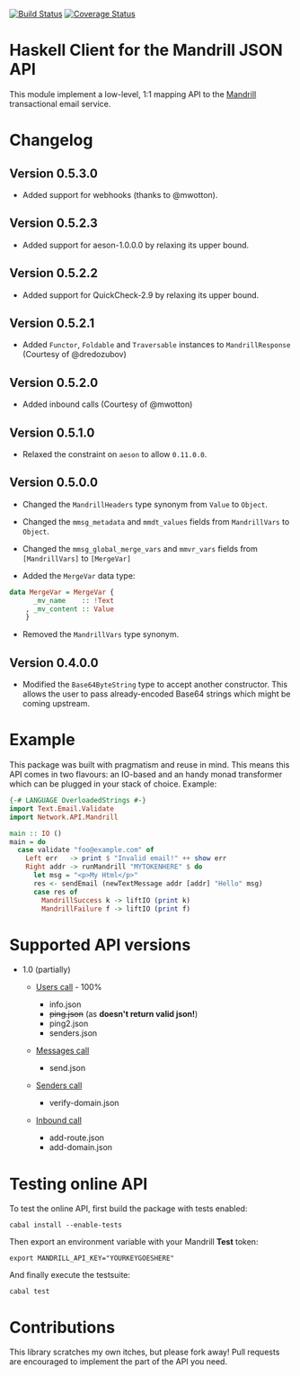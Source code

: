 [![Build Status](https://travis-ci.org/adinapoli/mandrill.svg?branch=master)](https://travis-ci.org/adinapoli/mandrill)
[![Coverage Status](https://img.shields.io/coveralls/adinapoli/mandrill.svg)](https://coveralls.io/r/adinapoli/mandrill)

# Haskell Client for the Mandrill JSON API

This module implement a low-level, 1:1 mapping API to
the [Mandrill](http://mandrillapp.com) transactional email service.

# Changelog

## Version 0.5.3.0

* Added support for webhooks (thanks to @mwotton).

## Version 0.5.2.3

* Added support for aeson-1.0.0.0 by relaxing its upper bound.

## Version 0.5.2.2

* Added support for QuickCheck-2.9 by relaxing its upper bound.

## Version 0.5.2.1

* Added `Functor`, `Foldable` and `Traversable` instances to `MandrillResponse` (Courtesy of @dredozubov)

## Version 0.5.2.0

* Added inbound calls (Courtesy of @mwotton)

## Version 0.5.1.0

* Relaxed the constraint on `aeson` to allow `0.11.0.0`.

## Version 0.5.0.0

* Changed the `MandrillHeaders` type synonym from `Value` to `Object`.

* Changed the `mmsg_metadata` and `mmdt_values` fields from `MandrillVars` to `Object`.

* Changed the `mmsg_global_merge_vars` and `mmvr_vars` fields from `[MandrillVars]` to `[MergeVar]`

* Added the `MergeVar` data type:

```haskell
data MergeVar = MergeVar {
      _mv_name    :: !Text
    , _mv_content :: Value
    }
```

* Removed the `MandrillVars` type synonym.

## Version 0.4.0.0

* Modified the `Base64ByteString` type to accept another constructor. This
  allows the user to pass already-encoded Base64 strings which might be coming
  upstream.

# Example

This package was built with pragmatism and reuse in mind. This means
this API comes in two flavours: an IO-based and an handy monad transformer
which can be plugged in your stack of choice.
Example:

``` haskell
{-# LANGUAGE OverloadedStrings #-}
import Text.Email.Validate
import Network.API.Mandrill

main :: IO ()
main = do
  case validate "foo@example.com" of
    Left err   -> print $ "Invalid email!" ++ show err
    Right addr -> runMandrill "MYTOKENHERE" $ do
      let msg = "<p>My Html</p>"
      res <- sendEmail (newTextMessage addr [addr] "Hello" msg)
      case res of
        MandrillSuccess k -> liftIO (print k)
        MandrillFailure f -> liftIO (print f)
```

# Supported API versions

* 1.0 (partially)
  - [Users call](https://mandrillapp.com/api/docs/users.JSON.html) - 100%
    + info.json
    + ~~ping.json~~ (as **doesn't return valid json!**)
    + ping2.json
    + senders.json

  - [Messages call](https://mandrillapp.com/api/docs/messages.JSON.html)
    + send.json

  - [Senders call](https://mandrillapp.com/api/docs/senders.JSON.html)
    + verify-domain.json

  - [Inbound call](https://mandrillapp.com/api/docs/inbound.JSON.html)
    + add-route.json
    + add-domain.json

# Testing online API

To test the online API, first build the package with tests enabled:

```
cabal install --enable-tests
```

Then export an environment variable with your Mandrill **Test** token:

```
export MANDRILL_API_KEY="YOURKEYGOESHERE"
```

And finally execute the testsuite:

```
cabal test
```

# Contributions
This library scratches my own itches, but please fork away!
Pull requests are encouraged to implement the part of the API
you need.
